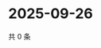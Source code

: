 # 2025-09-26

共 0 条

<!-- BEGIN ZHIHUQUESTIONS -->
<!-- 最后更新时间 Fri Sep 26 2025 23:11:27 GMT+0800 (China Standard Time) -->

<!-- END ZHIHUQUESTIONS -->
